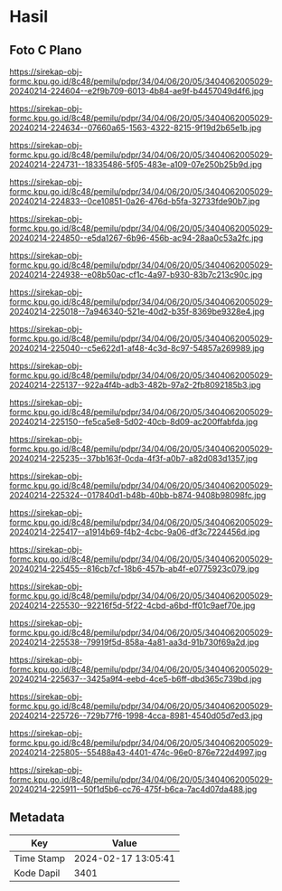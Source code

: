 # Hasil

## Foto C Plano

https://sirekap-obj-formc.kpu.go.id/8c48/pemilu/pdpr/34/04/06/20/05/3404062005029-20240214-224604--e2f9b709-6013-4b84-ae9f-b4457049d4f6.jpg

https://sirekap-obj-formc.kpu.go.id/8c48/pemilu/pdpr/34/04/06/20/05/3404062005029-20240214-224634--07660a65-1563-4322-8215-9f19d2b65e1b.jpg

https://sirekap-obj-formc.kpu.go.id/8c48/pemilu/pdpr/34/04/06/20/05/3404062005029-20240214-224731--18335486-5f05-483e-a109-07e250b25b9d.jpg

https://sirekap-obj-formc.kpu.go.id/8c48/pemilu/pdpr/34/04/06/20/05/3404062005029-20240214-224833--0ce10851-0a26-476d-b5fa-32733fde90b7.jpg

https://sirekap-obj-formc.kpu.go.id/8c48/pemilu/pdpr/34/04/06/20/05/3404062005029-20240214-224850--e5da1267-6b96-456b-ac94-28aa0c53a2fc.jpg

https://sirekap-obj-formc.kpu.go.id/8c48/pemilu/pdpr/34/04/06/20/05/3404062005029-20240214-224938--e08b50ac-cf1c-4a97-b930-83b7c213c90c.jpg

https://sirekap-obj-formc.kpu.go.id/8c48/pemilu/pdpr/34/04/06/20/05/3404062005029-20240214-225018--7a946340-521e-40d2-b35f-8369be9328e4.jpg

https://sirekap-obj-formc.kpu.go.id/8c48/pemilu/pdpr/34/04/06/20/05/3404062005029-20240214-225040--c5e622d1-af48-4c3d-8c97-54857a269989.jpg

https://sirekap-obj-formc.kpu.go.id/8c48/pemilu/pdpr/34/04/06/20/05/3404062005029-20240214-225137--922a4f4b-adb3-482b-97a2-2fb8092185b3.jpg

https://sirekap-obj-formc.kpu.go.id/8c48/pemilu/pdpr/34/04/06/20/05/3404062005029-20240214-225150--fe5ca5e8-5d02-40cb-8d09-ac200ffabfda.jpg

https://sirekap-obj-formc.kpu.go.id/8c48/pemilu/pdpr/34/04/06/20/05/3404062005029-20240214-225235--37bb163f-0cda-4f3f-a0b7-a82d083d1357.jpg

https://sirekap-obj-formc.kpu.go.id/8c48/pemilu/pdpr/34/04/06/20/05/3404062005029-20240214-225324--017840d1-b48b-40bb-b874-9408b98098fc.jpg

https://sirekap-obj-formc.kpu.go.id/8c48/pemilu/pdpr/34/04/06/20/05/3404062005029-20240214-225417--a1914b69-f4b2-4cbc-9a06-df3c7224456d.jpg

https://sirekap-obj-formc.kpu.go.id/8c48/pemilu/pdpr/34/04/06/20/05/3404062005029-20240214-225455--816cb7cf-18b6-457b-ab4f-e0775923c079.jpg

https://sirekap-obj-formc.kpu.go.id/8c48/pemilu/pdpr/34/04/06/20/05/3404062005029-20240214-225530--92216f5d-5f22-4cbd-a6bd-ff01c9aef70e.jpg

https://sirekap-obj-formc.kpu.go.id/8c48/pemilu/pdpr/34/04/06/20/05/3404062005029-20240214-225538--79919f5d-858a-4a81-aa3d-91b730f69a2d.jpg

https://sirekap-obj-formc.kpu.go.id/8c48/pemilu/pdpr/34/04/06/20/05/3404062005029-20240214-225637--3425a9f4-eebd-4ce5-b6ff-dbd365c739bd.jpg

https://sirekap-obj-formc.kpu.go.id/8c48/pemilu/pdpr/34/04/06/20/05/3404062005029-20240214-225726--729b77f6-1998-4cca-8981-4540d05d7ed3.jpg

https://sirekap-obj-formc.kpu.go.id/8c48/pemilu/pdpr/34/04/06/20/05/3404062005029-20240214-225805--55488a43-4401-474c-96e0-876e722d4997.jpg

https://sirekap-obj-formc.kpu.go.id/8c48/pemilu/pdpr/34/04/06/20/05/3404062005029-20240214-225911--50f1d5b6-cc76-475f-b6ca-7ac4d07da488.jpg


## Metadata

| Key        | Value               |
| ---------- | ------------------- |
| Time Stamp | 2024-02-17 13:05:41 |
| Kode Dapil | 3401                |




